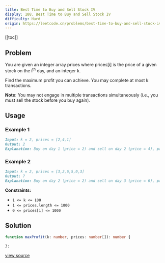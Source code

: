 ```yaml
---
title: Best Time to Buy and Sell Stock IV
display: 188. Best Time to Buy and Sell Stock IV
difficulty: Hard
origin: https://leetcode.cn/problems/best-time-to-buy-and-sell-stock-iv
---
```


[[toc]]

## Problem

You are given an integer array prices where prices[i] is the price of a given stock on the i<sup>th</sup> day, and an integer k.

Find the maximum profit you can achieve. You may complete at most k transactions.

**Note:** You may not engage in multiple transactions simultaneously (i.e., you must sell the stock before you buy again).

## Usage

### Example 1

```md
Input: k = 2, prices = [2,4,1]
Output: 2
Explanation: Buy on day 1 (price = 2) and sell on day 2 (price = 4), profit = 4-2 = 2.
```

### Example 2

```md
Input: k = 2, prices = [3,2,6,5,0,3]
Output: 7
Explanation: Buy on day 2 (price = 2) and sell on day 3 (price = 6), profit = 6-2 = 4. Then buy on day 5 (price = 0) and sell on day 6 (price = 3), profit = 3-0 = 3.
```

**Constraints:**

- <code>1 &lt;= k &lt;= 100</code>
- <code>1 &lt;= prices.length &lt;= 1000</code>
- <code>0 &lt;= prices[i] &lt;= 1000</code>

## Solution

```ts
function maxProfit(k: number, prices: number[]): number {

};
```

[view source](https://leetcode.cn/problems/best-time-to-buy-and-sell-stock-iv)
